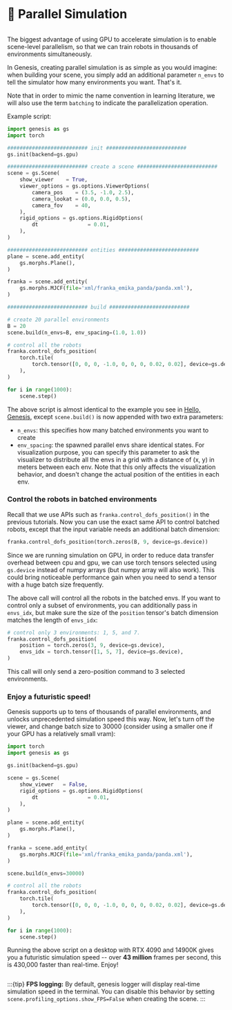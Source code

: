 # 🚀 Parallel Simulation

```{figure} ../../_static/images/parallel_sim.png
```

The biggest advantage of using GPU to accelerate simulation is to enable scene-level parallelism, so that we can train robots in thousands of environments simultaneously.

In Genesis, creating parallel simulation is as simple as you would imagine: when building your scene, you simply add an additional parameter `n_envs` to tell the simulator how many environments you want. That's it.

Note that in order to mimic the name convention in learning literature, we will also use the term `batching` to indicate the parallelization operation.

Example script:
```python
import genesis as gs
import torch

########################## init ##########################
gs.init(backend=gs.gpu)

########################## create a scene ##########################
scene = gs.Scene(
    show_viewer    = True,
    viewer_options = gs.options.ViewerOptions(
        camera_pos    = (3.5, -1.0, 2.5),
        camera_lookat = (0.0, 0.0, 0.5),
        camera_fov    = 40,
    ),
    rigid_options = gs.options.RigidOptions(
        dt                = 0.01,
    ),
)

########################## entities ##########################
plane = scene.add_entity(
    gs.morphs.Plane(),
)

franka = scene.add_entity(
    gs.morphs.MJCF(file='xml/franka_emika_panda/panda.xml'),
)

########################## build ##########################

# create 20 parallel environments
B = 20
scene.build(n_envs=B, env_spacing=(1.0, 1.0))

# control all the robots
franka.control_dofs_position(
    torch.tile(
        torch.tensor([0, 0, 0, -1.0, 0, 0, 0, 0.02, 0.02], device=gs.device), (B, 1)
    ),
)

for i in range(1000):
    scene.step()
```

The above script is almost identical to the example you see in [Hello, Genesis](hello_genesis.md), except `scene.build()` is now appended with two extra parameters:
- `n_envs`: this specifies how many batched environments you want to create
- `env_spacing`: the spawned parallel envs share identical states. For visualization purpose, you can specify this parameter to ask the visualizer to distribute all the envs in a grid with a distance of (x, y) in meters between each env. Note that this only affects the visualization behavior, and doesn't change the actual position of the entities in each env.

### Control the robots in batched environments
Recall that we use APIs such as `franka.control_dofs_position()` in the previous tutorials. Now you can use the exact same API to control batched robots, except that the input variable needs an additional batch dimension: 
```python
franka.control_dofs_position(torch.zeros(B, 9, device=gs.device))
```
Since we are running simulation on GPU, in order to reduce data transfer overhead between cpu and gpu, we can use torch tensors selected using `gs.device` instead of numpy arrays (but numpy array will also work). This could bring noticeable performance gain when you need to send a tensor with a huge batch size frequently.

The above call will control all the robots in the batched envs. If you want to control only a subset of environments, you can additionally pass in `envs_idx`, but make sure the size of the `position` tensor's batch dimension matches the length of `envs_idx`:
```python
# control only 3 environments: 1, 5, and 7.
franka.control_dofs_position(
    position = torch.zeros(3, 9, device=gs.device),
    envs_idx = torch.tensor([1, 5, 7], device=gs.device),
)
```
This call will only send a zero-position command to 3 selected environments.

### Enjoy a futuristic speed!
Genesis supports up to tens of thousands of parallel environments, and unlocks unprecedented simulation speed this way. Now, let's turn off the viewer, and change batch size to 30000 (consider using a smaller one if your GPU has a relatively small vram):

```python
import torch
import genesis as gs

gs.init(backend=gs.gpu)

scene = gs.Scene(
    show_viewer   = False,
    rigid_options = gs.options.RigidOptions(
        dt                = 0.01,
    ),
)

plane = scene.add_entity(
    gs.morphs.Plane(),
)

franka = scene.add_entity(
    gs.morphs.MJCF(file='xml/franka_emika_panda/panda.xml'),
)

scene.build(n_envs=30000)

# control all the robots
franka.control_dofs_position(
    torch.tile(
        torch.tensor([0, 0, 0, -1.0, 0, 0, 0, 0.02, 0.02], device=gs.device), (30000, 1)
    ),
)

for i in range(1000):
    scene.step()
```

Running the above script on a desktop with RTX 4090 and 14900K gives you a futuristic simulation speed -- over **43 million** frames per second, this is 430,000 faster than real-time. Enjoy!
```{figure} ../../_static/images/parallel_speed.png
```

:::{tip}
**FPS logging:** By default, genesis logger will display real-time simulation speed in the terminal. You can disable this behavior by setting `scene.profiling_options.show_FPS=False` when creating the scene.
:::